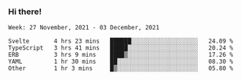 ### Hi there!

<!--START_SECTION:waka-->
```text
Week: 27 November, 2021 - 03 December, 2021

Svelte       4 hrs 23 mins   ██████░░░░░░░░░░░░░░░░░░░   24.09 % 
TypeScript   3 hrs 41 mins   █████░░░░░░░░░░░░░░░░░░░░   20.24 % 
ERB          3 hrs 9 mins    ████▒░░░░░░░░░░░░░░░░░░░░   17.26 % 
YAML         1 hr 30 mins    ██░░░░░░░░░░░░░░░░░░░░░░░   08.30 % 
Other        1 hr 3 mins     █▒░░░░░░░░░░░░░░░░░░░░░░░   05.80 % 
```
<!--END_SECTION:waka-->
